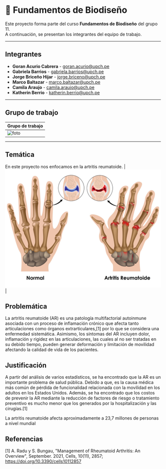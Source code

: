 # 🧬 Fundamentos de Biodiseño

Este proyecto forma parte del curso **Fundamentos de Biodiseño** del grupo 11.  
A continuación, se presentan los integrantes del equipo de trabajo.

---

##  Integrantes

- **Goran Acurio Cabrera**  - goran.acurio@upch.pe
- **Gabriela Barrios** - gabriela.barrios@upch.pe
- **Jorge Briceño Hijar** - jorge.briceno@upch.pe
- **Marco Baltazar** - marco.baltazar@upch.pe
- **Camila Araujo** - camila.araujo@upch.pe
- **Katherin Berrio** - katherin.berrio@upch.pe

---

## Grupo de trabajo

| Grupo de trabajo|
|--------------|
| <img src="Imagenes/fotoGrupo.jpg" alt="foto" width="800"/> |

---

## Temática

En este proyecto nos enfocamos en la artritis reumatoide.
| <img src="Imagenes/artritis.jpg" alt="foto" width="800"/> |

## Problemática
La artritis reumatoide (AR) es una patología multifactorial autoinmune asociada con un proceso de inflamación crónico que afecta tanto articulaciones como órganos extrarticulares,[1] por lo que se considera una enfermedad sistemática. Asimismo, los síntomas del AR incluyen dolor, inflamación y rigidez en las articulaciones, las cuales al no ser tratadas en su debido tiempo, pueden generar deformación y limitación de movilidad afectando la calidad de vida de los pacientes.
## Justificación
A partir del análisis de varios estadísticos, se ha encontrado que la AR es un importante problema de salud pública. Debido a que, es la causa médica más común de pérdida de funcionalidad relacionada con la movilidad en los adultos en los Estados Unidos. Además, se ha encontrado que los costos de prevenir la AR mediante la reducción de factores de riesgo o tratamiento preventivo es mucho menor que los generados por la hospitalización y las cirugías.[1]

La artritis reumatoide afecta aproximadamente a 23,7 millones de personas a nivel mundial
## Referencias
[1] A. Radu y S. Bungau, "Management of Rheumatoid Arthritis: An Overview", September. 2021, Cells, 10(11), 2857; https://doi.org/10.3390/cells10112857
